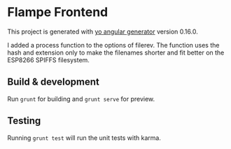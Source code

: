 # Flampe Frontend

This project is generated with [yo angular generator](https://github.com/yeoman/generator-angular)
version 0.16.0.

I added a process function to the options of filerev. The function uses the hash and extension only to make the 
filenames shorter and fit better on the ESP8266 SPIFFS filesystem. 

## Build & development

Run `grunt` for building and `grunt serve` for preview.

## Testing

Running `grunt test` will run the unit tests with karma.
